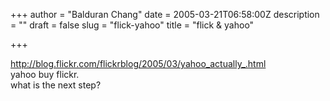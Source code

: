 +++
author = "Balduran Chang"
date = 2005-03-21T06:58:00Z
description = ""
draft = false
slug = "flick-yahoo"
title = "flick & yahoo"

+++


http://blog.flickr.com/flickrblog/2005/03/yahoo_actually_.html  
yahoo buy flickr.  
what is the next step?

